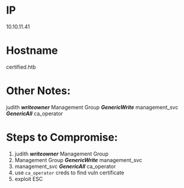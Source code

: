 
# IP
10.10.11.41

# Hostname
certified.htb

# Other Notes:

judith ***writeowner*** Management Group ***GenericWrite*** management_svc ***GenericAll*** ca_operator

# Steps to Compromise:
1. judith ***writeowner*** Management Group
2. Management Group ***GenericWrite*** management_svc 
3. management_svc ***GenericAll*** ca_operator
4. use `ca_operator` creds to find vuln certificate
5. exploit ESC